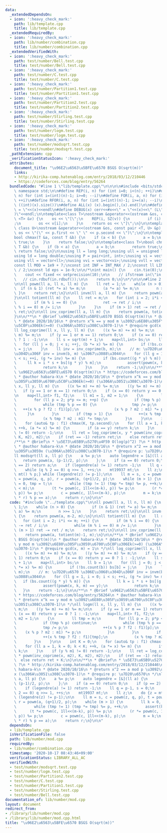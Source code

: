 ```yaml
---
data:
  _extendedDependsOn:
  - icon: ':heavy_check_mark:'
    path: lib/template.cpp
    title: lib/template.cpp
  _extendedRequiredBy:
  - icon: ':heavy_check_mark:'
    path: lib/number/combination.cpp
    title: lib/number/combination.cpp
  _extendedVerifiedWith:
  - icon: ':heavy_check_mark:'
    path: test/number/Bell.test.cpp
    title: test/number/Bell.test.cpp
  - icon: ':heavy_check_mark:'
    path: test/number/C.test.cpp
    title: test/number/C.test.cpp
  - icon: ':heavy_check_mark:'
    path: test/number/Partition1.test.cpp
    title: test/number/Partition1.test.cpp
  - icon: ':heavy_check_mark:'
    path: test/number/Partition2.test.cpp
    title: test/number/Partition2.test.cpp
  - icon: ':heavy_check_mark:'
    path: test/number/Stirling.test.cpp
    title: test/number/Stirling.test.cpp
  - icon: ':heavy_check_mark:'
    path: test/number/logm.test.cpp
    title: test/number/logm.test.cpp
  - icon: ':heavy_check_mark:'
    path: test/number/modsqrt.test.cpp
    title: test/number/modsqrt.test.cpp
  _pathExtension: cpp
  _verificationStatusIcon: ':heavy_check_mark:'
  attributes:
    document_title: "\u96E2\u6563\u5BFE\u6570 BSGS O(sqrt(m))"
    links:
    - http://kirika-comp.hatenablog.com/entry/2018/03/12/210446
    - https://codeforces.com/blog/entry/56264
  bundledCode: "#line 1 \"lib/template.cpp\"\n\n\n\n#include <bits/stdc++.h>\n\nusing\
    \ namespace std;\n\n#define REP(i, n) for (int i=0; i<(n); ++i)\n#define RREP(i,\
    \ n) for (int i=(int)(n)-1; i>=0; --i)\n#define FOR(i, a, n) for (int i=(a); i<(n);\
    \ ++i)\n#define RFOR(i, a, n) for (int i=(int)(n)-1; i>=(a); --i)\n\n#define SZ(x)\
    \ ((int)(x).size())\n#define ALL(x) (x).begin(),(x).end()\n\n#define DUMP(x) cerr<<#x<<\"\
    \ = \"<<(x)<<endl\n#define DEBUG(x) cerr<<#x<<\" = \"<<(x)<<\" (L\"<<__LINE__<<\"\
    )\"<<endl;\n\ntemplate<class T>\nostream &operator<<(ostream &os, const vector\
    \ <T> &v) {\n    os << \"[\";\n    REP(i, SZ(v)) {\n        if (i) os << \", \"\
    ;\n        os << v[i];\n    }\n    return os << \"]\";\n}\n\ntemplate<class T,\
    \ class U>\nostream &operator<<(ostream &os, const pair <T, U> &p) {\n    return\
    \ os << \"(\" << p.first << \" \" << p.second << \")\";\n}\n\ntemplate<class T>\n\
    bool chmax(T &a, const T &b) {\n    if (a < b) {\n        a = b;\n        return\
    \ true;\n    }\n    return false;\n}\n\ntemplate<class T>\nbool chmin(T &a, const\
    \ T &b) {\n    if (b < a) {\n        a = b;\n        return true;\n    }\n   \
    \ return false;\n}\n\nusing ll = long long;\nusing ull = unsigned long long;\n\
    using ld = long double;\nusing P = pair<int, int>;\nusing vi = vector<int>;\n\
    using vll = vector<ll>;\nusing vvi = vector<vi>;\nusing vvll = vector<vll>;\n\n\
    const ll MOD = 1e9 + 7;\nconst int INF = INT_MAX / 2;\nconst ll LINF = LLONG_MAX\
    \ / 2;\nconst ld eps = 1e-9;\n\n/*\nint main() {\n    cin.tie(0);\n    ios::sync_with_stdio(false);\n\
    \    cout << fixed << setprecision(10);\n\n    // ifstream in(\"in.txt\");\n \
    \   // cin.rdbuf(in.rdbuf());\n\n    return 0;\n}\n*/\n\n\n#line 2 \"lib/number/mod.cpp\"\
    \n\nll powm(ll a, ll n, ll m) {\n    ll ret = 1;\n    while (n > 0) {\n      \
    \  if (n & 1) (ret *= a) %= m;\n        (a *= a) %= m;\n        n >>= 1;\n   \
    \ }\n    return ret;\n}\n\nll invm(ll a, ll m) {\n    return powm(a, m-2, m);\n\
    }\n\nll totient(ll m) {\n    ll ret = m;\n    for (int i = 2; i*i <= m; ++i) {\n\
    \        if (m % i == 0) {\n            ret -= ret / i;\n            while (m\
    \ % i == 0) m /= i;\n        }\n    }\n    if (m > 1) ret -= ret / m;\n    return\
    \ ret;\n}\n\nll inv_coprime(ll a, ll m) {\n    return powm(a, totient(m)-1, m);\n\
    }\n\n/**\n * @brief \u96E2\u6563\u5BFE\u6570 BSGS O(sqrt(m))\n * @author habara-k\n\
    \ * @date 2020/10/16\n * @return x^k == y mod m \u3092\u6E80\u305F\u3059\u6700\
    \u5C0F\u306Ek(>=0) (\u306A\u3051\u308C\u3070-1)\n * @require gcd(x, m) = 1\n */\n\
    ll log_coprime(ll x, ll y, ll m) {\n    ((x %= m) += m) %= m;\n    ((y %= m) +=\
    \ m) %= m;\n    if (y == 1 or m == 1) return 0;\n    if (x == 0) return y == 0\
    \ ? 1 : -1;\n\n    ll s = sqrt(m) + 1;\n    map<ll,int> bs;\n    ll b = 1;\n \
    \   for (ll j = 0; j < s; ++j, (b *= x) %= m) {\n        if (!bs.count(b)) bs[b]\
    \ = j;\n    }\n    ll inv = inv_coprime(b, m);\n    // m: \u7D20\u6570 \u306E\u3068\
    \u304D\u306F inv = invm(b, m) \u3067\u3088\u3044\n    for (ll g = 1, i = 0; i\
    \ < s; ++i, (g *= inv) %= m) {\n        if (bs.count((g * y) % m)) {\n       \
    \     ll k = i * s + bs[(g * y) % m];\n            assert(powm(x, k, m) == y);\n\
    \            return k;\n        }\n    }\n    return -1;\n}\n\n/**\n * @brief\
    \ \u96E2\u6563\u5BFE\u6570 O(sqrt(m))\n * https://codeforces.com/blog/entry/56264\n\
    \ * @author habara-k\n * @date 2020/10/16\n * @return x^k == y mod m \u3092\u6E80\
    \u305F\u3059\u6700\u5C0F\u306Ek(>=0) (\u306A\u3051\u308C\u3070-1)\n */\nll logm(ll\
    \ x, ll y, ll m) {\n    ((x %= m) += m) %= m;\n    ((y %= m) += m) %= m;\n\n \
    \   if (y == 1 or m == 1) return 0;\n    if (x == 0) return y == 0 ? 1 : -1;\n\
    \n    map<ll,int> f1, f2;\n    ll m1 = 1, m2 = 1;\n    {\n        ll tmp = m;\n\
    \        for (ll p = 2; p*p <= m; ++p) {\n            if (tmp % p) continue;\n\
    \            while (tmp % p == 0) {\n                tmp /= p;\n             \
    \   ++(x % p ? f2 : f1)[p];\n                (x % p ? m2 : m1) *= p;\n       \
    \     }\n        }\n        if (tmp > 1) {\n            ++(x % tmp ? f2 : f1)[tmp];\n\
    \            (x % tmp ? m2 : m1) *= tmp;\n        }\n    }\n\n    int K = 0;\n\
    \    for (auto& tp : f1) chmax(K, tp.second);\n    for (ll a = 1, k = 0; k < K;\
    \ ++k, (a *= x) %= m) {\n        if (a == y) return k;\n    }\n    if (y % m1\
    \ != 0) return -1;\n\n    ll ret = log_coprime(x, y * powm(inv_coprime(x, m2),\
    \ K, m2), m2);\n    if (ret == -1) return ret;\n    else return ret + K;\n}\n\n\
    /**\n * @brief\n * \u5E73\u65B9\u5270\u4F59 O(log(p)^2) ?\n * http://kirika-comp.hatenablog.com/entry/2018/03/12/210446\n\
    \ * @author habara-k\n * @date 2020/10/16\n * @return x^2 == a mod p \u3092\u6E80\
    \u305F\u3059x (\u306A\u3051\u308C\u3070-1)\n * @require p: \u7D20\u6570\n */\n\
    ll modsqrt(ll a, ll p) {\n    a %= p;\n    auto legendre = [&](ll a) {\n     \
    \   return powm(a, (p-1)/2, p);\n    };\n    if (a == 0) return 0;\n    if (p\
    \ == 2) return a;\n    if (legendre(a) != 1) return -1;\n    ll q = p-1, s = 0;\n\
    \    while (q % 2 == 0) q >>= 1, ++s;\n    mt19937 mt;\n    ll z;\n    do {z =\
    \ mt() % p;} while (legendre(z) != p-1);\n\n    ll m = s, c = powm(z, q, p), t\
    \ = powm(a, q, p), r = powm(a, (q+1)/2, p);\n    while (m > 1) {\n        ll k\
    \ = 0, tmp = t;\n        while (tmp != 1) (tmp *= tmp) %= p, ++k;\n        assert(k\
    \ < m);\n        (t *= powm(c, 1ll<<(m-k), p)) %= p;\n        (r *= powm(c, 1ll<<(m-k-1),\
    \ p)) %= p;\n        c = powm(c, 1ll<<(m-k), p);\n        m = k;\n    }\n    assert((r\
    \ * r) % p == a);\n    return r;\n}\n\n"
  code: "#include \"../template.cpp\"\n\nll powm(ll a, ll n, ll m) {\n    ll ret =\
    \ 1;\n    while (n > 0) {\n        if (n & 1) (ret *= a) %= m;\n        (a *=\
    \ a) %= m;\n        n >>= 1;\n    }\n    return ret;\n}\n\nll invm(ll a, ll m)\
    \ {\n    return powm(a, m-2, m);\n}\n\nll totient(ll m) {\n    ll ret = m;\n \
    \   for (int i = 2; i*i <= m; ++i) {\n        if (m % i == 0) {\n            ret\
    \ -= ret / i;\n            while (m % i == 0) m /= i;\n        }\n    }\n    if\
    \ (m > 1) ret -= ret / m;\n    return ret;\n}\n\nll inv_coprime(ll a, ll m) {\n\
    \    return powm(a, totient(m)-1, m);\n}\n\n/**\n * @brief \u96E2\u6563\u5BFE\u6570\
    \ BSGS O(sqrt(m))\n * @author habara-k\n * @date 2020/10/16\n * @return x^k ==\
    \ y mod m \u3092\u6E80\u305F\u3059\u6700\u5C0F\u306Ek(>=0) (\u306A\u3051\u308C\
    \u3070-1)\n * @require gcd(x, m) = 1\n */\nll log_coprime(ll x, ll y, ll m) {\n\
    \    ((x %= m) += m) %= m;\n    ((y %= m) += m) %= m;\n    if (y == 1 or m ==\
    \ 1) return 0;\n    if (x == 0) return y == 0 ? 1 : -1;\n\n    ll s = sqrt(m)\
    \ + 1;\n    map<ll,int> bs;\n    ll b = 1;\n    for (ll j = 0; j < s; ++j, (b\
    \ *= x) %= m) {\n        if (!bs.count(b)) bs[b] = j;\n    }\n    ll inv = inv_coprime(b,\
    \ m);\n    // m: \u7D20\u6570 \u306E\u3068\u304D\u306F inv = invm(b, m) \u3067\
    \u3088\u3044\n    for (ll g = 1, i = 0; i < s; ++i, (g *= inv) %= m) {\n     \
    \   if (bs.count((g * y) % m)) {\n            ll k = i * s + bs[(g * y) % m];\n\
    \            assert(powm(x, k, m) == y);\n            return k;\n        }\n \
    \   }\n    return -1;\n}\n\n/**\n * @brief \u96E2\u6563\u5BFE\u6570 O(sqrt(m))\n\
    \ * https://codeforces.com/blog/entry/56264\n * @author habara-k\n * @date 2020/10/16\n\
    \ * @return x^k == y mod m \u3092\u6E80\u305F\u3059\u6700\u5C0F\u306Ek(>=0) (\u306A\
    \u3051\u308C\u3070-1)\n */\nll logm(ll x, ll y, ll m) {\n    ((x %= m) += m) %=\
    \ m;\n    ((y %= m) += m) %= m;\n\n    if (y == 1 or m == 1) return 0;\n    if\
    \ (x == 0) return y == 0 ? 1 : -1;\n\n    map<ll,int> f1, f2;\n    ll m1 = 1,\
    \ m2 = 1;\n    {\n        ll tmp = m;\n        for (ll p = 2; p*p <= m; ++p) {\n\
    \            if (tmp % p) continue;\n            while (tmp % p == 0) {\n    \
    \            tmp /= p;\n                ++(x % p ? f2 : f1)[p];\n            \
    \    (x % p ? m2 : m1) *= p;\n            }\n        }\n        if (tmp > 1) {\n\
    \            ++(x % tmp ? f2 : f1)[tmp];\n            (x % tmp ? m2 : m1) *= tmp;\n\
    \        }\n    }\n\n    int K = 0;\n    for (auto& tp : f1) chmax(K, tp.second);\n\
    \    for (ll a = 1, k = 0; k < K; ++k, (a *= x) %= m) {\n        if (a == y) return\
    \ k;\n    }\n    if (y % m1 != 0) return -1;\n\n    ll ret = log_coprime(x, y\
    \ * powm(inv_coprime(x, m2), K, m2), m2);\n    if (ret == -1) return ret;\n  \
    \  else return ret + K;\n}\n\n/**\n * @brief\n * \u5E73\u65B9\u5270\u4F59 O(log(p)^2)\
    \ ?\n * http://kirika-comp.hatenablog.com/entry/2018/03/12/210446\n * @author\
    \ habara-k\n * @date 2020/10/16\n * @return x^2 == a mod p \u3092\u6E80\u305F\u3059\
    x (\u306A\u3051\u308C\u3070-1)\n * @require p: \u7D20\u6570\n */\nll modsqrt(ll\
    \ a, ll p) {\n    a %= p;\n    auto legendre = [&](ll a) {\n        return powm(a,\
    \ (p-1)/2, p);\n    };\n    if (a == 0) return 0;\n    if (p == 2) return a;\n\
    \    if (legendre(a) != 1) return -1;\n    ll q = p-1, s = 0;\n    while (q %\
    \ 2 == 0) q >>= 1, ++s;\n    mt19937 mt;\n    ll z;\n    do {z = mt() % p;} while\
    \ (legendre(z) != p-1);\n\n    ll m = s, c = powm(z, q, p), t = powm(a, q, p),\
    \ r = powm(a, (q+1)/2, p);\n    while (m > 1) {\n        ll k = 0, tmp = t;\n\
    \        while (tmp != 1) (tmp *= tmp) %= p, ++k;\n        assert(k < m);\n  \
    \      (t *= powm(c, 1ll<<(m-k), p)) %= p;\n        (r *= powm(c, 1ll<<(m-k-1),\
    \ p)) %= p;\n        c = powm(c, 1ll<<(m-k), p);\n        m = k;\n    }\n    assert((r\
    \ * r) % p == a);\n    return r;\n}\n\n"
  dependsOn:
  - lib/template.cpp
  isVerificationFile: false
  path: lib/number/mod.cpp
  requiredBy:
  - lib/number/combination.cpp
  timestamp: '2020-10-17 08:43:46+09:00'
  verificationStatus: LIBRARY_ALL_AC
  verifiedWith:
  - test/number/modsqrt.test.cpp
  - test/number/logm.test.cpp
  - test/number/Partition2.test.cpp
  - test/number/C.test.cpp
  - test/number/Partition1.test.cpp
  - test/number/Stirling.test.cpp
  - test/number/Bell.test.cpp
documentation_of: lib/number/mod.cpp
layout: document
redirect_from:
- /library/lib/number/mod.cpp
- /library/lib/number/mod.cpp.html
title: "\u96E2\u6563\u5BFE\u6570 BSGS O(sqrt(m))"
---
```

